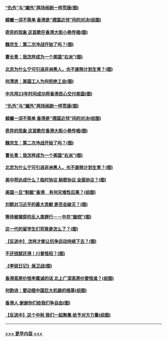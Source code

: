 #### [“仇外”与“媚外”两场闹剧一样荒唐(图)](../pages/p4/907689.md?t=09181611) 
#### [蟑螂一词不简单 香港是“德国近邻”间的对决(组图)](../pages/p4/907618.md?t=09181611) 
#### [奇异的现象 这首歌在香港大街小巷传唱(图)](../pages/p4/907583.md?t=09181611) 
#### [魏京生：第二次冷战开始了吗？(图)](../pages/p4/907581.md?t=09181611) 
#### [曹长青：我怎样成为一个美国“右派”(图)](../pages/p4/907580.md?t=09181611) 
#### [北京为什么宁可引进非洲黑人，也不废除计划生育？(图)](../pages/p4/907577.md?t=09181611) 
#### [何清涟：美国工人为何拒绝工会(图)](../pages/p4/907701.md?t=09181611) 
#### [中共用23年时间成功将香港民心交付美国(图)](../pages/p4/907698.md?t=09181611) 
#### [“仇外”与“媚外”两场闹剧一样荒唐(图)](../pages/p4/907689.md?t=09181611) 
#### [蟑螂一词不简单 香港是“德国近邻”间的对决(组图)](../pages/p4/907618.md?t=09181611) 
#### [奇异的现象 这首歌在香港大街小巷传唱(图)](../pages/p4/907583.md?t=09181611) 
#### [魏京生：第二次冷战开始了吗？(图)](../pages/p4/907581.md?t=09181611) 
#### [曹长青：我怎样成为一个美国“右派”(图)](../pages/p4/907580.md?t=09181611) 
#### [北京为什么宁可引进非洲黑人，也不废除计划生育？(图)](../pages/p4/907577.md?t=09181611) 
#### [美中将达成什么？临时协议 秘密协议 全面协议？(图)](../pages/p4/907576.md?t=09181611) 
#### [美国一旦“制裁”香港　有何灾难性后果？(组图)](../pages/p4/907575.md?t=09181611) 
#### [刘鹤对习近平的最大贡献 是否会破灭？(图)](../pages/p4/907509.md?t=09181611) 
#### [等待被揭穿的反人类罪行－－中共“脑控”(图)](../pages/p4/907167.md?t=09181611) 
#### [这一代的留学生们究竟是怎么了？(图)](../pages/p4/907473.md?t=09181611) 
#### [【反送中】 怎样才能让抗争运动持续下去？(图)](../pages/p4/907466.md?t=09181611) 
#### [不还钱就还港！川普怪招？(图)](../pages/p4/907474.md?t=09181611) 
#### [《李锐日记》保卫战(图)](../pages/p4/907465.md?t=09181611) 
#### [香港高房价怪李嘉诚的话 北上广深高房价要怪谁？(组图)](../pages/p4/907471.md?t=09181611) 
#### [何韵诗：要动摇中国巨大机器的根基(组图)](../pages/p4/907469.md?t=09181611) 
#### [香港人 谢谢你们给我们争自由(图)](../pages/p4/907402.md?t=09181611) 
#### [【反送中】这个中秋 我们一起聚集 给予对方力量(组图)](../pages/p4/907401.md?t=09181611) 

----
#### [ >>> 更早内容 <<< ](../indexes/p4-earlier.md)
